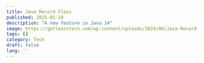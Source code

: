 ```yaml
---
title: Java Record Class
published: 2025-01-18
description: "A new feature in Java 14"
image: https://getlearntech.com/wp-content/uploads/2024/06/Java-Record-Big-1024x535.png
tags: []
category: Tech
draft: false 
lang: ''
---
```


